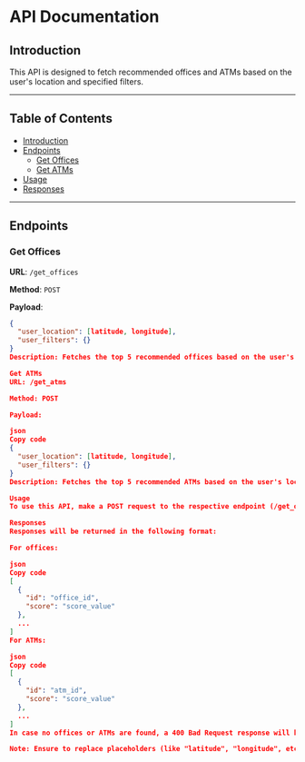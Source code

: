# API Documentation

## Introduction

This API is designed to fetch recommended offices and ATMs based on the user's location and specified filters.

---

## Table of Contents

- [Introduction](#introduction)
- [Endpoints](#endpoints)
  - [Get Offices](#get-offices)
  - [Get ATMs](#get-atms)
- [Usage](#usage)
- [Responses](#responses)

---

## Endpoints

### Get Offices

**URL**: `/get_offices`

**Method**: `POST`

**Payload**:

```json
{
  "user_location": [latitude, longitude],
  "user_filters": {}
}
Description: Fetches the top 5 recommended offices based on the user's location and specified filters.

Get ATMs
URL: /get_atms

Method: POST

Payload:

json
Copy code
{
  "user_location": [latitude, longitude],
  "user_filters": {}
}
Description: Fetches the top 5 recommended ATMs based on the user's location and specified filters.

Usage
To use this API, make a POST request to the respective endpoint (/get_offices or /get_atms) with the required payload.

Responses
Responses will be returned in the following format:

For offices:

json
Copy code
[
  {
    "id": "office_id",
    "score": "score_value"
  },
  ...
]
For ATMs:

json
Copy code
[
  {
    "id": "atm_id",
    "score": "score_value"
  },
  ...
]
In case no offices or ATMs are found, a 400 Bad Request response will be returned with a corresponding message.

Note: Ensure to replace placeholders (like "latitude", "longitude", etc.) with actual data when making requests.


